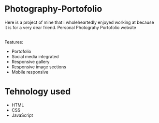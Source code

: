 # Photography-Portofolio
Here is a project of mine that i wholeheartedly enjoyed working at because it is for a very dear friend. Personal Photograhy Portofolio website


<br> Features:
<ul>
  <li>Portofolio</i>
  <li>Social media integrated</i>
   <li>Responsive gallery</i>
   <li>Responsive image sections</i>
   <li>Mobile responsive</i>
</ul>

# Tehnology used
<ul>
  <li>HTML</i>
  <li>CSS</i>
  <li>JavaScript</li>
</ul>  
  
